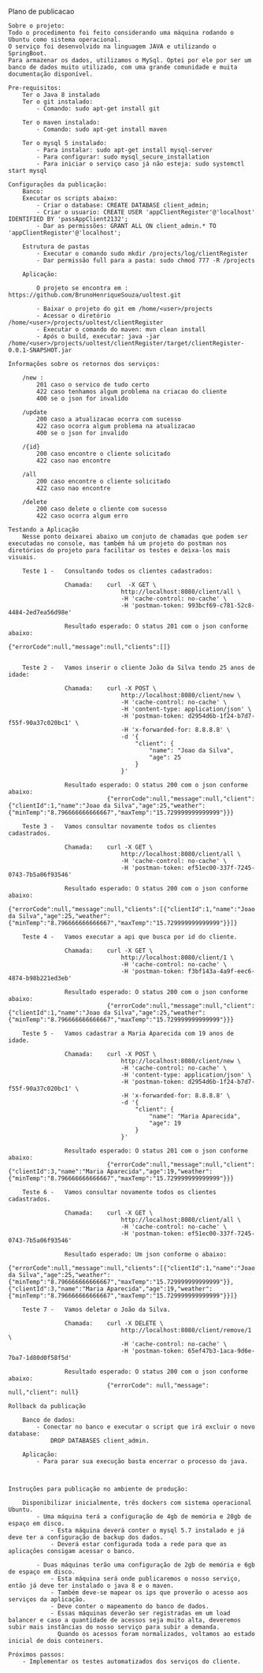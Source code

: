 Plano de publicacao
    
    Sobre o projeto:
    Todo o procedimento foi feito considerando uma máquina rodando o Ubuntu como sistema operacional.
    O serviço foi desenvolvido na linguagem JAVA e utilizando o SpringBoot.
    Para armazenar os dados, utilizamos o MySql. Optei por ele por ser um banco de dados muito utilizado, com uma grande comunidade e muita documentação disponível.

    Pre-requisitos:
        Ter o Java 8 instalado
        Ter o git instalado: 
            - Comando: sudo apt-get install git

        Ter o maven instalado:
            - Comando: sudo apt-get install maven

        Ter o mysql 5 instalado:
            - Para instalar: sudo apt-get install mysql-server
            - Para configurar: sudo mysql_secure_installation
            - Para iniciar o serviço caso já não esteja: sudo systemctl start mysql

    Configurações da publicação:
        Banco:
        Executar os scripts abaixo:
            - Criar o database: CREATE DATABASE client_admin;
            - Criar o usuario: CREATE USER 'appClientRegister'@'localhost' IDENTIFIED BY 'passAppClient2132';
            - Dar as permissões: GRANT ALL ON client_admin.* TO 'appClientRegister'@'localhost';

        Estrutura de pastas
            - Executar o comando sudo mkdir /projects/log/clientRegister
            - Dar permissão full para a pasta: sudo chmod 777 -R /projects

        Aplicação:

            O projeto se encontra em : https://github.com/BrunoHenriqueSouza/uoltest.git

            - Baixar o projeto do git em /home/<user>/projects
            - Acessar o diretório /home/<user>/projects/uoltest/clientRegister
            - Executar o comando do maven: mvn clean install
            - Após o build, executar: java -jar /home/<user>/projects/uoltest/clientRegister/target/clientRegister-0.0.1-SNAPSHOT.jar

    Informações sobre os retornos dos serviços:

        /new :
            201 caso o servico de tudo certo
            422 caso tenhamos algum problema na criacao do cliente
            400 se o json for invalido

        /update
            200 caso a atualizacao ocorra com sucesso
            422 caso ocorra algum problema na atualizacao
            400 se o json for invalido

        /{id}
            200 caso encontre o cliente solicitado
            422 caso nao encontre

        /all
            200 caso encontre o cliente solicitado
            422 caso nao encontre

        /delete
            200 caso delete o cliente com sucesso
            422 caso ocorra algum erro

    Testando a Aplicação
        Nesse ponto deixarei abaixo um conjuto de chamadas que podem ser executadas no console, mas também há um projeto do postman nos diretórios do projeto para facilitar os testes e deixa-los mais visuais.

        Teste 1 -   Consultando todos os clientes cadastrados:
        
                    Chamada:    curl  -X GET \
                                    http://localhost:8080/client/all \
                                    -H 'cache-control: no-cache' \
                                    -H 'postman-token: 993bcf69-c781-52c8-4484-2ed7ea56d98e'

                    Resultado esperado: O status 201 com o json conforme abaixo:
                                {"errorCode":null,"message":null,"clients":[]}


        Teste 2 -   Vamos inserir o cliente João da Silva tendo 25 anos de idade:

                    Chamada:    curl -X POST \
                                    http://localhost:8080/client/new \
                                    -H 'cache-control: no-cache' \
                                    -H 'content-type: application/json' \
                                    -H 'postman-token: d2954d6b-1f24-b7d7-f55f-90a37c020bc1' \
                                    -H 'x-forwarded-for: 8.8.8.8' \
                                    -d '{
                                        "client": {
                                            "name": "Joao da Silva",
                                            "age": 25
                                        }
                                    }'

                    Resultado esperado: O status 200 com o json conforme abaixo:
                                {"errorCode":null,"message":null,"client":{"clientId":1,"name":"Joao da Silva","age":25,"weather":{"minTemp":"8.796666666666667","maxTemp":"15.729999999999999"}}}

        Teste 3 -   Vamos consultar novamente todos os clientes cadastrados.

                    Chamada:    curl -X GET \
                                    http://localhost:8080/client/all \
                                    -H 'cache-control: no-cache' \
                                    -H 'postman-token: ef51ec00-337f-7245-0743-7b5a06f93546'

                    Resultado esperado: O status 200 com o json conforme abaixo:
                                {"errorCode":null,"message":null,"clients":[{"clientId":1,"name":"Joao da Silva","age":25,"weather":{"minTemp":"8.796666666666667","maxTemp":"15.729999999999999"}}]}

        Teste 4 -   Vamos executar a api que busca por id do cliente.

                    Chamada:    curl -X GET \
                                    http://localhost:8080/client/1 \
                                    -H 'cache-control: no-cache' \
                                    -H 'postman-token: f3bf143a-4a9f-eec6-4874-b98b221ed3eb'

                    Resultado esperado: O status 200 com o json conforme abaixo:
                                {"errorCode":null,"message":null,"client":{"clientId":1,"name":"Joao da Silva","age":25,"weather":{"minTemp":"8.796666666666667","maxTemp":"15.729999999999999"}}}

        Teste 5 -   Vamos cadastrar a Maria Aparecida com 19 anos de idade.

                    Chamada:    curl -X POST \
                                    http://localhost:8080/client/new \
                                    -H 'cache-control: no-cache' \
                                    -H 'content-type: application/json' \
                                    -H 'postman-token: d2954d6b-1f24-b7d7-f55f-90a37c020bc1' \
                                    -H 'x-forwarded-for: 8.8.8.8' \
                                    -d '{
                                        "client": {
                                            "name": "Maria Aparecida",
                                            "age": 19
                                        }
                                    }'

                    Resultado esperado: O status 201 com o json conforme abaixo:
                                {"errorCode":null,"message":null,"client":{"clientId":3,"name":"Maria Aparecida","age":19,"weather":{"minTemp":"8.796666666666667","maxTemp":"15.729999999999999"}}}

        Teste 6 -   Vamos consultar novamente todos os clientes cadastrados.

                    Chamada:    curl -X GET \
                                    http://localhost:8080/client/all \
                                    -H 'cache-control: no-cache' \
                                    -H 'postman-token: ef51ec00-337f-7245-0743-7b5a06f93546'

                    Resultado esperado: Um json conforme o abaixo:
                                {"errorCode":null,"message":null,"clients":[{"clientId":1,"name":"Joao da Silva","age":25,"weather":{"minTemp":"8.796666666666667","maxTemp":"15.729999999999999"}},{"clientId":3,"name":"Maria Aparecida","age":19,"weather":{"minTemp":"8.796666666666667","maxTemp":"15.729999999999999"}}]}

        Teste 7 -   Vamos deletar o João da Silva.

                    Chamada:    curl -X DELETE \
                                    http://localhost:8080/client/remove/1 \
                                    -H 'cache-control: no-cache' \
                                    -H 'postman-token: 65ef47b3-1aca-9d6e-7ba7-1d80d0f58f5d'

                    Resultado esperado: O status 200 com o json conforme abaixo:
                                {"errorCode": null,"message": null,"client": null}
        
    Rollback da publicação

        Banco de dados:
            - Conectar no banco e executar o script que irá excluir o novo database:
                DROP DATABASES client_admin.

        Aplicação:
            - Para parar sua execução basta encerrar o processo do java.
            
   

    Instruções para publicação no ambiente de produção:

        Disponibilizar inicialmente, três dockers com sistema operacional Ubuntu.
            - Uma máquina terá a configuração de 4gb de memória e 20gb de espaço em disco.
                - Esta máquina deverá conter o mysql 5.7 instalado e já deve ter a configuração de backup dos dados.
                - Deverá estar configurada toda a rede para que as aplicações consigam acessar o banco.

            - Duas máquinas terão uma configuração de 2gb de memória e 6gb de espaço em disco.
                - Esta máquina será onde publicaremos o nosso serviço, então já deve ter instalado o java 8 e o maven.
                - Também deve-se mapear os ips que proverão o acesso aos serviços da aplicação.
                - Deve conter o mapeamento do banco de dados.
                - Essas máquinas deverão ser registradas em um load balancer e caso a quantidade de acessos seja muito alta, deveremos subir mais instâncias do nosso serviço para subir a demanda. 
                  Quando os acessos foram normalizados, voltamos ao estado inicial de dois conteiners.

    Próximos passos:
        - Implementar os testes automatizados dos serviços do cliente.
        
